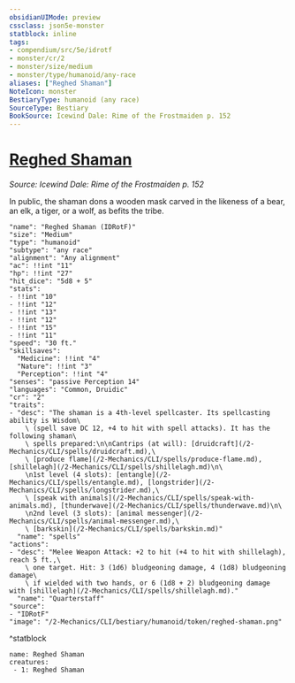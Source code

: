 ```yaml
---
obsidianUIMode: preview
cssclass: json5e-monster
statblock: inline
tags:
- compendium/src/5e/idrotf
- monster/cr/2
- monster/size/medium
- monster/type/humanoid/any-race
aliases: ["Reghed Shaman"]
NoteIcon: monster
BestiaryType: humanoid (any race)
SourceType: Bestiary
BookSource: Icewind Dale: Rime of the Frostmaiden p. 152
---
```

# [Reghed Shaman](2-Mechanics/CLI/bestiary/humanoid/reghed-shaman-idrotf.md)
*Source: Icewind Dale: Rime of the Frostmaiden p. 152*  

In public, the shaman dons a wooden mask carved in the likeness of a bear, an elk, a tiger, or a wolf, as befits the tribe.

```statblock
"name": "Reghed Shaman (IDRotF)"
"size": "Medium"
"type": "humanoid"
"subtype": "any race"
"alignment": "Any alignment"
"ac": !!int "11"
"hp": !!int "27"
"hit_dice": "5d8 + 5"
"stats":
- !!int "10"
- !!int "12"
- !!int "13"
- !!int "12"
- !!int "15"
- !!int "11"
"speed": "30 ft."
"skillsaves":
  "Medicine": !!int "4"
  "Nature": !!int "3"
  "Perception": !!int "4"
"senses": "passive Perception 14"
"languages": "Common, Druidic"
"cr": "2"
"traits":
- "desc": "The shaman is a 4th-level spellcaster. Its spellcasting ability is Wisdom\
    \ (spell save DC 12, +4 to hit with spell attacks). It has the following shaman\
    \ spells prepared:\n\nCantrips (at will): [druidcraft](/2-Mechanics/CLI/spells/druidcraft.md),\
    \ [produce flame](/2-Mechanics/CLI/spells/produce-flame.md), [shillelagh](/2-Mechanics/CLI/spells/shillelagh.md)\n\
    \n1st level (4 slots): [entangle](/2-Mechanics/CLI/spells/entangle.md), [longstrider](/2-Mechanics/CLI/spells/longstrider.md),\
    \ [speak with animals](/2-Mechanics/CLI/spells/speak-with-animals.md), [thunderwave](/2-Mechanics/CLI/spells/thunderwave.md)\n\
    \n2nd level (3 slots): [animal messenger](/2-Mechanics/CLI/spells/animal-messenger.md),\
    \ [barkskin](/2-Mechanics/CLI/spells/barkskin.md)"
  "name": "spells"
"actions":
- "desc": "Melee Weapon Attack: +2 to hit (+4 to hit with shillelagh), reach 5 ft.,\
    \ one target. Hit: 3 (1d6) bludgeoning damage, 4 (1d8) bludgeoning damage\
    \ if wielded with two hands, or 6 (1d8 + 2) bludgeoning damage with [shillelagh](/2-Mechanics/CLI/spells/shillelagh.md)."
  "name": "Quarterstaff"
"source":
- "IDRotF"
"image": "/2-Mechanics/CLI/bestiary/humanoid/token/reghed-shaman.png"
```
^statblock

```encounter-table
name: Reghed Shaman
creatures:
 - 1: Reghed Shaman
```